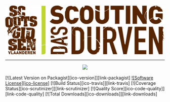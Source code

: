 ![alt tag](https://github.com/Tjoosten/SVG-scss/blob/master/repo-assets/logo.jpg)

<hr>

<p align="center">
    <a href="ico-version"><img src="link-packagist"></a>
</p>

[![Latest Version on Packagist][ico-version]][link-packagist]
[![Software License][ico-license]](LICENSE.md)
[![Build Status][ico-travis]][link-travis]
[![Coverage Status][ico-scrutinizer]][link-scrutinizer]
[![Quality Score][ico-code-quality]][link-code-quality]
[![Total Downloads][ico-downloads]][link-downloads]
